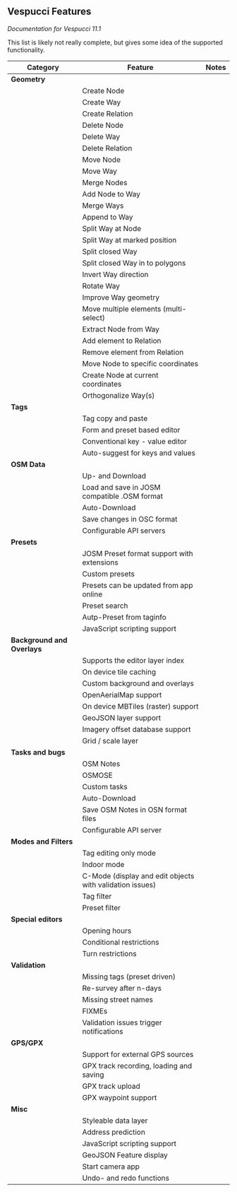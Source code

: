 ## Vespucci Features
_Documentation for Vespucci 11.1_

This list is likely not really complete, but gives some idea of the supported functionality.

Category             | Feature                     | Notes
---------------------|-----------------------------|----------------------------------------------------------------
__Geometry__ |                             |         
                     | Create Node                 |
                     | Create Way                  | 
                     | Create Relation             |
                     | Delete Node                 |
                     | Delete Way                  |
                     | Delete Relation             |
                     | Move Node                   |
                     | Move Way                    |
                     | Merge Nodes                 |
                     | Add Node to Way             |
                     | Merge Ways                  |
                     | Append to Way               |
                     | Split Way at Node           |
                     | Split Way at marked position |
                     | Split closed Way            |
                     | Split closed Way in to polygons |
                     | Invert Way direction        |
                     | Rotate Way                  |
                     | Improve Way geometry        |
                     | Move multiple elements (multi-select) |
                     | Extract Node from Way       |
                     | Add element to Relation     |
                     | Remove element from Relation |
                     | Move Node to specific coordinates |
                     | Create Node at current coordinates |
                     | Orthogonalize Way(s)        |
__Tags__     |                             |
                     | Tag copy and paste          |
                     | Form and preset based editor |
                     | Conventional key - value editor |
                     | Auto-suggest for keys and values |
__OSM Data__ |                             |
                     | Up- and Download            |
                     | Load and save in JOSM compatible .OSM format |
                     | Auto-Download               |
                     | Save changes in OSC format  |
                     | Configurable API servers    |
__Presets__  |                             |
                     | JOSM Preset format support with extensions |
                     | Custom presets              |
                     | Presets can be updated from app online |
                     | Preset search               |
                     | Autp-Preset from taginfo    |
                     | JavaScript scripting support |
__Background and Overlays__ |              |
                     | Supports the editor layer index |
                     | On device tile caching      | 
                     | Custom background and overlays |
                     | OpenAerialMap support       |
                     | On device MBTiles (raster) support  |
                     | GeoJSON layer support       |
                     | Imagery offset database support |
                     | Grid / scale layer          |
__Tasks and bugs__ |                    |
                     | OSM Notes                   |
                     | OSMOSE                      |
                     | Custom tasks                |
                     | Auto-Download               |
                     | Save OSM Notes in OSN format files |
                     | Configurable API server     |
__Modes and Filters__ |                    |
                     | Tag editing only mode        |
                     | Indoor mode                 |
                     | C-Mode (display and edit objects with validation issues) |
                     | Tag filter                  |
                     | Preset filter               |
__Special editors__ |                      |
                     | Opening hours               |
                     | Conditional restrictions    |
                     | Turn restrictions           |
__Validation__ |                           |
                     | Missing tags (preset driven) |
                     | Re-survey after n-days      |
                     | Missing street names        |
                     | FIXMEs                      |
                     | Validation issues trigger notifications | 
__GPS/GPX__  |                             |
                     | Support for external GPS sources |
                     | GPX track recording, loading and saving |
                     | GPX track upload            |
                     | GPX waypoint support        |  
__Misc__     |                             |
                     | Styleable data layer        |
                     | Address prediction          |
                     | JavaScript scripting support |
                     | GeoJSON Feature display     |
                     | Start camera app            |
                     | Undo- and redo functions    |
                     
